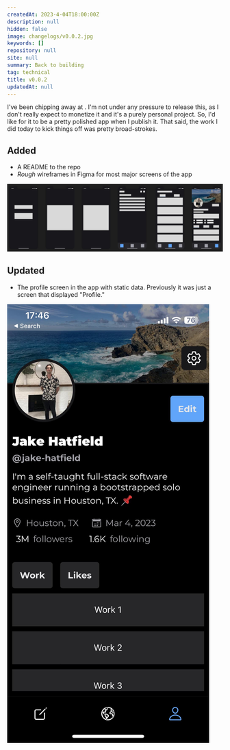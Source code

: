 ```yaml
---
createdAt: 2023-4-04T18:00:00Z
description: null
hidden: false
image: changelogs/v0.0.2.jpg
keywords: []
repository: null
site: null
summary: Back to building
tag: technical
title: v0.0.2
updatedAt: null
---
```


<script>
    // components
    import CTA from "$components/layout/item/CTA.svelte"
    import Lightbox from "$components/utilities/Lightbox.svelte"
    import Link from "$components/utilities/Link.svelte"
</script>

I've been chipping away at <Link href="https://github.com/jake-hatfield/doom-scheme" isExternal isUnderlined title="Doom Scheme"/>. I'm not under any pressure to release this, as I don't really expect to monetize it and it's a purely personal project. So, I'd like for it to be a pretty polished app when I publish it. That said, the work I did today to kick things off was pretty broad-strokes.

## Added

- A README to the repo
- _Rough_ wireframes in Figma for most major screens of the app

<Lightbox description="Figma wireframes">
    <img alt="Figma wireframes" src="./wireframes.jpg" />
</Lightbox>

## Updated

- The profile screen in the app with static data. Previously it was just a screen that displayed "Profile."

<Lightbox description="Profile screen">
    <img alt="Profile screen" src="./profile.jpg" />
</Lightbox>

<CTA/>
